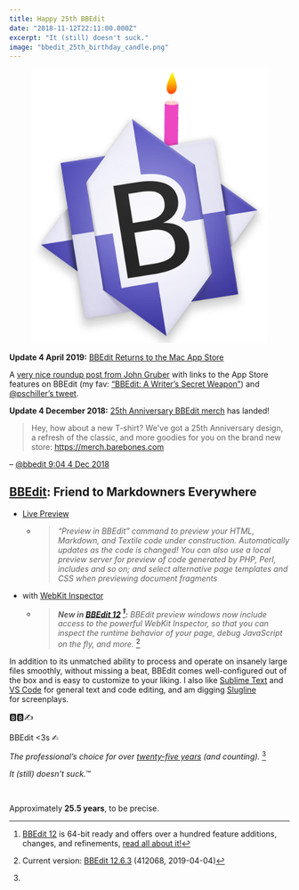 ```yaml
---
title: Happy 25th BBEdit
date: "2018-11-12T22:11:00.000Z"
excerpt: "It (still) doesn't suck."
image: "bbedit_25th_birthday_candle.png"
---
```


<figure class="mw256">
<a href="https://www.barebones.com/company/press/bbedit_25_anniversary.html"><img src="bbedit_25th_birthday_candle.png" alt="BBEdit birthday candle" /></a>
</figure>

<div id="20190404-upd2" class="update">

**Update 4 April 2019:**
[BBEdit Returns to the Mac App Store](https://daringfireball.net/linked/2019/04/04/bbedit-mac-app-store)

A [very nice roundup post from John Gruber](https://daringfireball.net/linked/2019/04/04/bbedit-mac-app-store) with links to the App Store features on BBEdit (my fav: [“BBEdit: A Writer’s Secret Weapon”](https://itunes.apple.com/us/story/id1451975928)) and [@pschiller’s tweet](https://twitter.com/pschiller/status/1113838263842693120).

</div>


<div id="20181204-upd1" class="update">

**Update 4 December 2018:**
[25th Anniversary BBEdit merch](https://merch.barebones.com) has landed!

> Hey, how about a new T-shirt? We've got a 25th Anniversary design, a refresh of the classic, and more goodies for you on the brand new store: <https://merch.barebones.com>

– [@bbedit 9:04 4 Dec 2018](https://twitter.com/bbedit/status/1070000786548158464)

</div>


## [BBEdit](https://www.barebones.com/products/bbedit/): Friend to Markdowners Everywhere

- [Live Preview](https://www.barebones.com/products/bbedit/featuresweb.html)
  + > *“Preview in BBEdit” command to preview your HTML, Markdown, and Textile code under
    > construction. Automatically updates as the code is changed! You can also use a local
    > preview server for preview of code generated by PHP, Perl, includes and so on; and
    > select alternative page templates and CSS when previewing document fragments*

- with
  [WebKit Inspector](https://www.barebones.com/products/bbedit/benefitsstandards.html)
  + > *__New in [BBEdit 12](https://www.barebones.com/support/bbedit/archived_notes.html) [^twelve]:__
    > BBEdit preview windows now include access to the powerful WebKit Inspector, so that
    > you can inspect the runtime behavior of your page, debug JavaScript on the fly,
    > and&nbsp;more.* [^current]


In addition to its unmatched ability to process and operate on insanely large
 files smoothly, without missing a beat, BBEdit comes well-configured out of
 the box and is easy to customize to your liking. I also like
 [Sublime Text](https://www.sublimetext.com) and
 [VS Code](https://code.visualstudio.com) for general text and code editing, and
 am digging [Slugline](https://slugline.co/) for&nbsp;screenplays.


🅱️🅱️✍️

BBEdit <3s ✍︎

*The professional’s choice for over
 [twenty-five years](https://www.barebones.com/company/press/bbedit_25_anniversary.html)
 (and&nbsp;counting).*  [^twenty-five]

 *It (still) doesn't&nbsp;suck.*&trade;

<br />

[^twelve]: [BBEdit 12](https://www.barebones.com/support/bbedit/archived_notes.html) is 64-bit ready and offers over a hundred feature additions, changes, and refinements, [read all about&nbsp;it!](https://www.barebones.com/products/bbedit/bbedit12.html)

[^current]: Current version:
 [BBEdit 12.6.3](https://www.barebones.com/support/bbedit/notes-12.6.3.html)
 (412068, 2019-04-04)

[^twenty-five]:
 Approximately __25.5 years__, to be precise.
